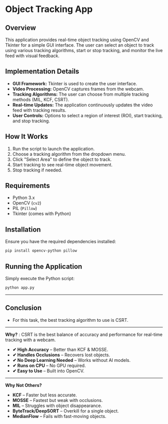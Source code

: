 # Object Tracking App

## Overview

This application provides real-time object tracking using OpenCV and Tkinter for a simple GUI interface. The user can select an object to track using various tracking algorithms, start or stop tracking, and monitor the live feed with visual feedback.

## Implementation Details

- **GUI Framework:** Tkinter is used to create the user interface.
- **Video Processing:** OpenCV captures frames from the webcam.
- **Tracking Algorithms:** The user can choose from multiple tracking methods (MIL, KCF, CSRT).
- **Real-time Updates:** The application continuously updates the video feed with tracking results.
- **User Controls:** Options to select a region of interest (ROI), start tracking, and stop tracking.

## How It Works

1. Run the script to launch the application.
2. Choose a tracking algorithm from the dropdown menu.
3. Click "Select Area" to define the object to track.
4. Start tracking to see real-time object movement.
5. Stop tracking if needed.

## Requirements

- Python 3.x
- OpenCV (`cv2`)
- PIL (`Pillow`)
- Tkinter (comes with Python)

## Installation

Ensure you have the required dependencies installed:

```bash
pip install opencv-python pillow
```

## Running the Application

Simply execute the Python script:

```bash
python app.py
```

---

## **Conclusion**

- For this task, the best tracking algorithm to use is CSRT. 
---

 **Why?** : CSRT is the best balance of accuracy and performance for real-time tracking with a webcam.

- **✔ High Accuracy** – Better than KCF & MOSSE.
- **✔ Handles Occlusions** – Recovers lost objects.
- **✔ No Deep Learning Needed** – Works without AI models.
- **✔ Runs on CPU** – No GPU required.
- **✔ Easy to Use** – Built into OpenCV.
---

**Why Not Others?**

- **KCF** – Faster but less accurate.
- **MOSSE** – Fastest but weak with occlusions.
- **MIL** – Struggles with object disappearance.
- **ByteTrack/DeepSORT** – Overkill for a single object.
- **MedianFlow** – Fails with fast-moving objects.
